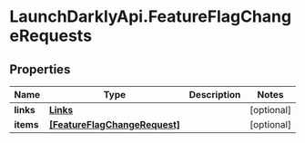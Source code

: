 # LaunchDarklyApi.FeatureFlagChangeRequests

## Properties
Name | Type | Description | Notes
------------ | ------------- | ------------- | -------------
**links** | [**Links**](Links.md) |  | [optional] 
**items** | [**[FeatureFlagChangeRequest]**](FeatureFlagChangeRequest.md) |  | [optional] 


